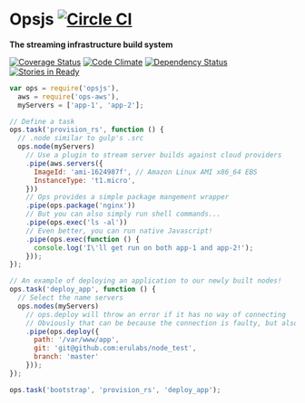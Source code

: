 # Opsjs [![Circle CI](https://circleci.com/gh/erulabs/opsjs/tree/master.png)](https://circleci.com/gh/erulabs/opsjs/tree/master)
**The streaming infrastructure build system**

[![Coverage Status](https://coveralls.io/repos/erulabs/opsjs/badge.svg?branch=master)](https://coveralls.io/r/erulabs/opsjs?branch=master) [![Code Climate](https://codeclimate.com/github/erulabs/opsjs/badges/gpa.svg)](https://codeclimate.com/github/erulabs/opsjs) [![Dependency Status](https://gemnasium.com/erulabs/opsjs.svg)](https://gemnasium.com/erulabs/opsjs) [![Stories in Ready](https://badge.waffle.io/erulabs/opsjs.png?label=ready&title=Ready)](https://waffle.io/erulabs/opsjs)

```javascript
var ops = require('opsjs'),
  aws = require('ops-aws'),
  myServers = ['app-1', 'app-2'];

// Define a task
ops.task('provision_rs', function () {
  // .node similar to gulp's .src
  ops.node(myServers)
    // Use a plugin to stream server builds against cloud providers
    .pipe(aws.servers({
      ImageId: 'ami-1624987f', // Amazon Linux AMI x86_64 EBS
      InstanceType: 't1.micro',
    }))
    // Ops provides a simple package mangement wrapper
    .pipe(ops.package('nginx'))
    // But you can also simply run shell commands...
    .pipe(ops.exec('ls -al'))
    // Even better, you can run native Javascript!
    .pipe(ops.exec(function () {
      console.log('I\'ll get run on both app-1 and app-2!');
    }));
});

// An example of deploying an application to our newly built nodes!
ops.task('deploy_app', function () {
  // Select the name servers
  ops.nodes(myServers)
    // ops.deploy will throw an error if it has no way of connecting
    // Obviously that can be because the connection is faulty, but also if the node hasnt been provisioned yet.
    .pipe(ops.deploy({
      path: '/var/www/app',
      git: 'git@github.com:erulabs/node_test',
      branch: 'master'
    }));
});

ops.task('bootstrap', 'provision_rs', 'deploy_app');
```
